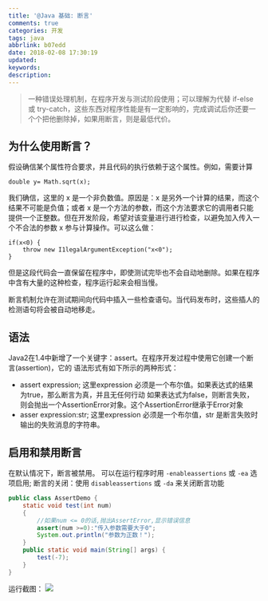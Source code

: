 ```yaml
---
title: '@Java 基础: 断言'
comments: true
categories: 开发
tags: java
abbrlink: b07edd
date: 2018-02-08 17:30:19
updated:
keywords:
description:
---
```


> 一种错误处理机制，在程序开发与测试阶段使用；可以理解为代替 if-else 或 try-catch，这些东西对程序性能是有一定影响的，完成调试后你还要一个个把他删除掉，如果用断言，则是最低代价。

## 为什么使用断言？

假设确信某个属性符合要求，并且代码的执行依赖于这个属性。例如，需要计算 
```
double y= Math.sqrt(x);
```

我们确信，这里的 x 是一个非负数值。原因是：x 是另外一个计算的结果，而这个结果不可能是负值；或者 x 是一个方法的参数，而这个方法要求它的调用者只能提供一个正整数。但在开发阶段，希望对该变量进行进行检查，以避免加入传入一个不合法的参数 x 参与计算操作。可以这么做：

```
if(x<0) {
    throw new I1legalArgumentException("x<0");
}
```

但是这段代码会一直保留在程序中，即使测试完毕也不会自动地删除。如果在程序中含有大量的这种检查，程序运行起来会相当慢。

断言机制允许在测试期间向代码中插入一些检查语句。当代码发布时，这些插人的检测语句将会被自动地移走。

## 语法

Java2在1.4中新增了一个关键字：assert。在程序开发过程中使用它创建一个断言(assertion)，它的
语法形式有如下所示的两种形式：

* assert expression;
这里expression 必须是一个布尔值。如果表达式的结果为true，那么断言为真，并且无任何行动
如果表达式为false，则断言失败，则会抛出一个AssertionError对象。这个AssertionError继承于Error对象
* asser expression:str;
这里expression 必须是一个布尔值，str 是断言失败时输出的失败消息的字符串。

## 启用和禁用断言

在默认情况下，断言被禁用。
可以在运行程序时用 `-enableassertions` 或 `-ea` 选项启用;
断言的关闭：使用 `disableassertions` 或 `-da` 来关闭断言功能

```java
public class AssertDemo {  
    static void test(int num)  
    {  
        //如果num <= 0的话,抛出AssertError,显示错误信息  
        assert(num >=0):"传入参数需要大于0";  
        System.out.println("参数为正数！");  
    }  
    public static void main(String[] args) {  
        test(-7);  
    }  
}
```

运行截图：
![](http://ipic-markdown.oss-cn-shanghai.aliyuncs.com/blog/2018-02-08-092805.png)


